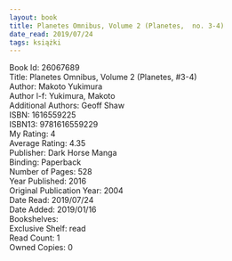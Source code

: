 ```yaml
---
layout: book
title: Planetes Omnibus, Volume 2 (Planetes,  no. 3-4)
date_read: 2019/07/24
tags: książki
---
```


Book Id: 26067689<br />
Title: Planetes Omnibus, Volume 2 (Planetes, #3-4)<br />
Author: Makoto Yukimura<br />
Author l-f: Yukimura, Makoto<br />
Additional Authors: Geoff Shaw<br />
ISBN: 1616559225<br />
ISBN13: 9781616559229<br />
My Rating: 4<br />
Average Rating: 4.35<br />
Publisher: Dark Horse Manga<br />
Binding: Paperback<br />
Number of Pages: 528<br />
Year Published: 2016<br />
Original Publication Year: 2004<br />
Date Read: 2019/07/24<br />
Date Added: 2019/01/16<br />
Bookshelves: <br />
Exclusive Shelf: read<br />
Read Count: 1<br />
Owned Copies: 0<br />


